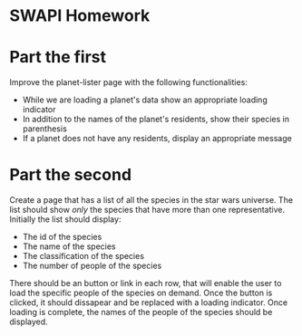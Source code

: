 # SWAPI Homework

# Part the first

Improve the planet-lister page with the following functionalities:

- While we are loading a planet's data show an appropriate loading indicator
- In addition to the names of the planet's residents, show their species in parenthesis
- If a planet does not have any residents, display an appropriate message

# Part the second

Create a page that has a list of all the species in the star wars universe. The list should show *only*  the species that have more than one representative.  
Initially the list should display:

- The id of the species
- The name of the species
- The classification of the species
- The number of people of the species

There should be an button or link in each row, that will enable the user to load the specific people of the species on demand. Once the button is clicked, it should dissapear and be replaced with a loading indicator. Once loading is complete, the names of the people of the species should be displayed.
